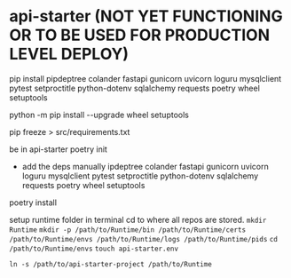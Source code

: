 # api-starter (NOT YET FUNCTIONING OR TO BE USED FOR PRODUCTION LEVEL DEPLOY)


pip install pipdeptree colander fastapi gunicorn uvicorn loguru mysqlclient pytest setproctitle python-dotenv sqlalchemy
requests poetry wheel setuptools

python -m pip install --upgrade wheel setuptools

pip freeze > src/requirements.txt

be in api-starter
poetry init
- add the deps manually
ipdeptree colander fastapi gunicorn uvicorn loguru mysqlclient pytest setproctitle python-dotenv sqlalchemy
requests poetry wheel setuptools

poetry install

setup runtime folder
in terminal cd to where all repos are stored.
`mkdir Runtime`
`mkdir -p /path/to/Runtime/bin /path/to/Runtime/certs /path/to/Runtime/envs /path/to/Runtime/logs /path/to/Runtime/pids`
`cd /path/to/Runtime/envs`
`touch api-starter.env`

`ln -s /path/to/api-starter-project /path/to/Runtime`

